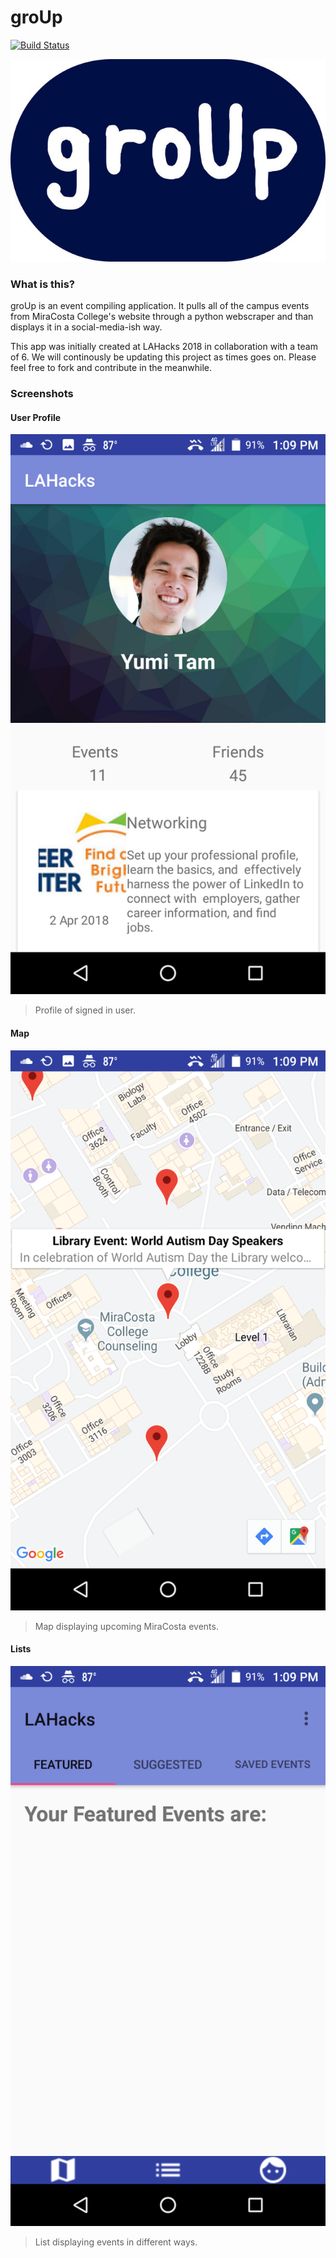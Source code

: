 # groUp

[![Build Status](https://travis-ci.com/al2699/LAHacksProject.svg?branch=master)](https://travis-ci.com/al2699/LAHacksProject)

![](https://raw.githubusercontent.com/al2699/LAHacksProject/master/screenshots/rsz_image-1-2_1.jpg)



### What is this?
groUp is an event compiling application. It pulls all of the campus events from MiraCosta College's website through a python webscraper and than displays it in a social-media-ish way.

This app was initially created at LAHacks 2018 in collaboration with a team of 6. We will continously be updating this project as times goes on. Please feel free to fork and contribute in the meanwhile.

### Screenshots

#### User Profile
![](https://raw.githubusercontent.com/al2699/LAHacksProject/master/screenshots/Screenshot_20180714-130945.png)
>Profile of signed in user.

#### Map
![](https://raw.githubusercontent.com/al2699/LAHacksProject/master/screenshots/Screenshot_20180714-130936.png)
>Map displaying upcoming MiraCosta events.

#### Lists
![](https://raw.githubusercontent.com/al2699/LAHacksProject/master/screenshots/Screenshot_20180714-130922.png)
>List displaying events in different ways.
